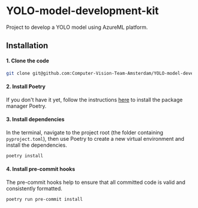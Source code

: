 # YOLO-model-development-kit
Project to develop a YOLO model using AzureML platform.

## Installation
#### 1. Clone the code

```bash
git clone git@github.com:Computer-Vision-Team-Amsterdam/YOLO-model-development-kit.git
```

#### 2. Install Poetry
If you don't have it yet, follow the instructions [here](https://python-poetry.org/docs/#installation) to install the package manager Poetry.


#### 3. Install dependencies
In the terminal, navigate to the project root (the folder containing `pyproject.toml`), then use Poetry to create a new virtual environment and install the dependencies.

```bash
poetry install
```
    
#### 4. Install pre-commit hooks
The pre-commit hooks help to ensure that all committed code is valid and consistently formatted.

```bash
poetry run pre-commit install
```
